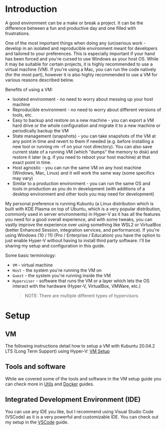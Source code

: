 # Introduction

A good environment can be a make or break a project. It can be the difference between a fun and productive day and one filled with frustrations.

One of the most important things when doing any (un)serious work - develop in an isolated and reproducible environment meant for developers and tailored to your preferences. This is especially important if your hand has been forced and you're cursed to use Windows as your host OS. While it may be suitable for certain projects, it is highly recommended to use a virtual machine (VM). If you're using a Mac, you can run the code natively (for the most part), however it is also highly recommended to use a VM for various reasons described below.

Benefits of using a VM:

- Isolated environment - no need to worry about messing up your host machine
- Reproducible environment - no need to worry about different versions of tools, etc.
- Easy to backup and restore on a new machine - you can export a VM hard drive or the whole configuration and migrate it to a new machine or periodically backup the VM
- State management (snapshots) - you can take snapshots of the VM at any point in time and revert to them if needed (e.g. before installing a new tool or running rm -rf on your root directory). You can also save current state of a running VM (which "dumps" the memory to disk) and restore it later (e.g. if you need to reboot your host machine) at that exact point in time.
- Host agnostic - you can run the same VM on any host machine (Windows, Mac, Linux) and it will work the same way (some specifics may vary)
- Similar to a production environment - you can run the same OS and tools in production as you do in development (with additions of a desktop environment and other tools you may need for development)

My personal preference is running Kubuntu (a Linux distribution which is built with KDE Plasma on top of Ubuntu, which is a very popular distribution, commonly used in server environments) in Hyper-V as it has all the features you need for a good overall experience, and with some tweaks, you can vastly improve the experience over using something like WSL2 or VirtualBox (better Enhanced Session, integration services, and performance). If you're using Windows (10 / 11) (Pro / Enterprise / Education) you have the option to just enable Hyper-V without having to install third party software. I'll be sharing my setup and configuration in this guide.

Some basic terminology:

- `VM` - virtual machine
- `Host` - the system you're running the VM on
- `Guest` - the system you're running inside the VM
- `Hypervisor` - software that runs the VM or a layer which lets the OS interact with the hardware (Hyper-V, VirtualBox, VMWare, etc.)
  > NOTE: There are multiple different types of hypervisors

# Setup

## VM

The following instructions detail how to setup a VM with Kubuntu 20.04.2 LTS (Long Term Support) using Hyper-V: [VM Setup](vm-setup.md)

## Tools and software

While we covered some of the tools and software in the VM setup guide you can check more in [Utils](utils.md) and [Docker](docker.md) guides.

## Integrated Development Environment (IDE)

You can use any IDE you like, but I recommend using Visual Studio Code (VSCode) as it is a very powerful and customizable IDE. You can check out my setup in the [VSCode](vscode.md) guide.

